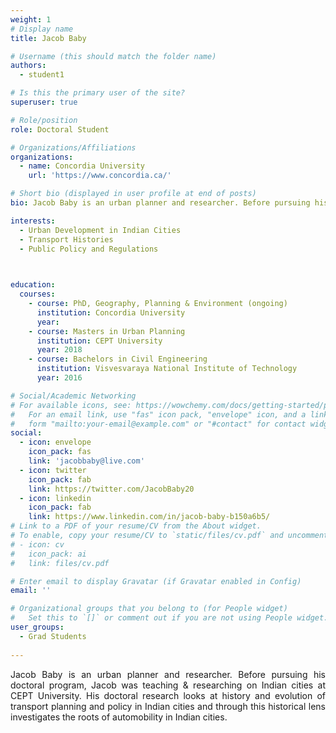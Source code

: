 ```yaml
---
weight: 1
# Display name
title: Jacob Baby

# Username (this should match the folder name)
authors:
  - student1

# Is this the primary user of the site?
superuser: true

# Role/position
role: Doctoral Student

# Organizations/Affiliations
organizations:
  - name: Concordia University
    url: 'https://www.concordia.ca/'

# Short bio (displayed in user profile at end of posts)
bio: Jacob Baby is an urban planner and researcher. Before pursuing his doctoral program, Jacob was teaching & researching on Indian cities at CEPT University.

interests:
  - Urban Development in Indian Cities
  - Transport Histories 
  - Public Policy and Regulations

  

education:
  courses:
    - course: PhD, Geography, Planning & Environment (ongoing)
      institution: Concordia University
      year: 
    - course: Masters in Urban Planning 
      institution: CEPT University
      year: 2018
    - course: Bachelors in Civil Engineering
      institution: Visvesvaraya National Institute of Technology
      year: 2016

# Social/Academic Networking
# For available icons, see: https://wowchemy.com/docs/getting-started/page-builder/#icons
#   For an email link, use "fas" icon pack, "envelope" icon, and a link in the
#   form "mailto:your-email@example.com" or "#contact" for contact widget.
social:
  - icon: envelope
    icon_pack: fas
    link: 'jacobbaby@live.com'
  - icon: twitter
    icon_pack: fab
    link: https://twitter.com/JacobBaby20
  - icon: linkedin
    icon_pack: fab
    link: https://www.linkedin.com/in/jacob-baby-b150a6b5/
# Link to a PDF of your resume/CV from the About widget.
# To enable, copy your resume/CV to `static/files/cv.pdf` and uncomment the lines below.
# - icon: cv
#   icon_pack: ai
#   link: files/cv.pdf

# Enter email to display Gravatar (if Gravatar enabled in Config)
email: ''

# Organizational groups that you belong to (for People widget)
#   Set this to `[]` or comment out if you are not using People widget.
user_groups:
  - Grad Students
 
---
```


<p align="justify">Jacob Baby is an urban planner and researcher. Before pursuing his doctoral program, Jacob was teaching & researching on Indian cities at CEPT University. His doctoral research looks at history and evolution of transport planning and policy in Indian cities and through this historical lens investigates the roots of automobility in Indian cities.</p>
